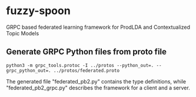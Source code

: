# fuzzy-spoon
GRPC based federated learning framework for ProdLDA and Contextualized Topic Models

## Generate GRPC Python files from proto file

```
python3 -m grpc_tools.protoc -I ../protos --python_out=. --grpc_python_out=. ../protos/federated.proto
```

The generated file "federated_pb2.py" contains the type definitions, while "federated_pb2_grpc.py" describes the framework for a client and a server.
